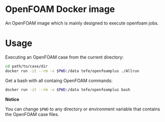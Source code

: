 # OpenFOAM Docker image

An OpenFOAM image which is mainly designed to execute openfoam jobs.

# Usage

Executing an OpenFOAM case from the current directory:
```bash
cd path/to/case/dir
docker run -it --rm -v $PWD:/data tefe/openfoamplus ./Allrun   
```

Get a bash with all containg OpenFOAM commands:
```bash
docker run -it --rm -v $PWD:/data tefe/openfoamplus bash    
```

**Notice**

You can change ```$PWD``` to any directory or environment variable that contains the OpenFOAM case files.

